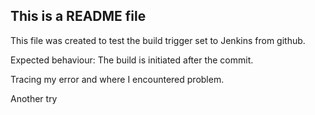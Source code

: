 ## This is a README file

This file was created to test the build trigger set to Jenkins from github.

Expected behaviour: The build is initiated after the commit.

Tracing my error and where I encountered problem.

Another try
